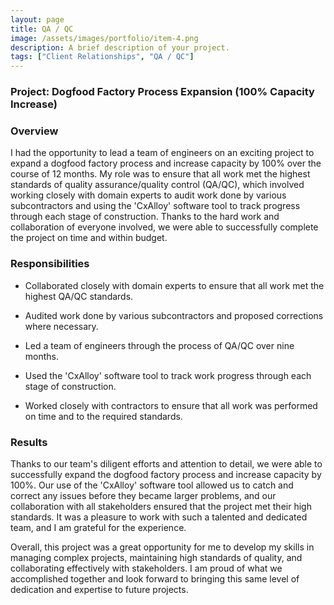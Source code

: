 ```yaml
---
layout: page
title: QA / QC
image: /assets/images/portfolio/item-4.png
description: A brief description of your project.
tags: ["Client Relationships", "QA / QC"]
---
```


### Project: Dogfood Factory Process Expansion (100% Capacity Increase)

### Overview
I had the opportunity to lead a team of engineers on an exciting project to expand a dogfood factory process and increase capacity by 100% over the course of 12 months. My role was to ensure that all work met the highest standards of quality assurance/quality control (QA/QC), which involved working closely with domain experts to audit work done by various subcontractors and using the 'CxAlloy' software tool to track progress through each stage of construction. Thanks to the hard work and collaboration of everyone involved, we were able to successfully complete the project on time and within budget.

### Responsibilities
- Collaborated closely with domain experts to ensure that all work met the highest QA/QC standards.

- Audited work done by various subcontractors and proposed corrections where necessary.

- Led a team of engineers through the process of QA/QC over nine months.

- Used the 'CxAlloy' software tool to track work progress through each stage of construction.

- Worked closely with contractors to ensure that all work was performed on time and to the required standards.


### Results
Thanks to our team's diligent efforts and attention to detail, we were able to successfully expand the dogfood factory process and increase capacity by 100%. Our use of the 'CxAlloy' software tool allowed us to catch and correct any issues before they became larger problems, and our collaboration with all stakeholders ensured that the project met their high standards. It was a pleasure to work with such a talented and dedicated team, and I am grateful for the experience.

Overall, this project was a great opportunity for me to develop my skills in managing complex projects, maintaining high standards of quality, and collaborating effectively with stakeholders. I am proud of what we accomplished together and look forward to bringing this same level of dedication and expertise to future projects.